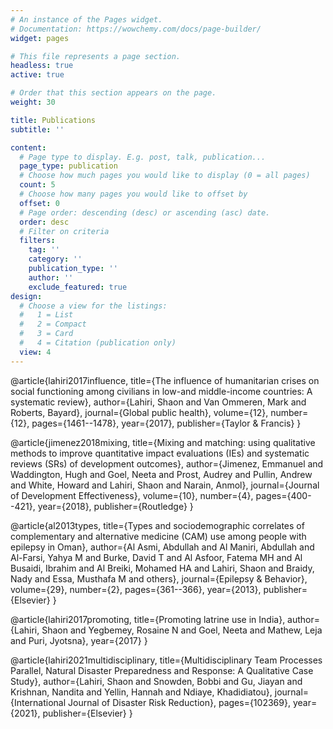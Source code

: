 ```yaml
---
# An instance of the Pages widget.
# Documentation: https://wowchemy.com/docs/page-builder/
widget: pages

# This file represents a page section.
headless: true
active: true

# Order that this section appears on the page.
weight: 30

title: Publications
subtitle: ''

content:
  # Page type to display. E.g. post, talk, publication...
  page_type: publication
  # Choose how much pages you would like to display (0 = all pages)
  count: 5
  # Choose how many pages you would like to offset by
  offset: 0
  # Page order: descending (desc) or ascending (asc) date.
  order: desc
  # Filter on criteria
  filters:
    tag: ''
    category: ''
    publication_type: ''
    author: ''
    exclude_featured: true
design:
  # Choose a view for the listings:
  #   1 = List
  #   2 = Compact
  #   3 = Card
  #   4 = Citation (publication only)
  view: 4
---
```


@article{lahiri2017influence,
  title={The influence of humanitarian crises on social functioning among civilians in low-and middle-income countries: A systematic review},
  author={Lahiri, Shaon and Van Ommeren, Mark and Roberts, Bayard},
  journal={Global public health},
  volume={12},
  number={12},
  pages={1461--1478},
  year={2017},
  publisher={Taylor \& Francis}
}

@article{jimenez2018mixing,
  title={Mixing and matching: using qualitative methods to improve quantitative impact evaluations (IEs) and systematic reviews (SRs) of development outcomes},
  author={Jimenez, Emmanuel and Waddington, Hugh and Goel, Neeta and Prost, Audrey and Pullin, Andrew and White, Howard and Lahiri, Shaon and Narain, Anmol},
  journal={Journal of Development Effectiveness},
  volume={10},
  number={4},
  pages={400--421},
  year={2018},
  publisher={Routledge}
}

@article{al2013types,
  title={Types and sociodemographic correlates of complementary and alternative medicine (CAM) use among people with epilepsy in Oman},
  author={Al Asmi, Abdullah and Al Maniri, Abdullah and Al-Farsi, Yahya M and Burke, David T and Al Asfoor, Fatema MH and Al Busaidi, Ibrahim and Al Breiki, Mohamed HA and Lahiri, Shaon and Braidy, Nady and Essa, Musthafa M and others},
  journal={Epilepsy \& Behavior},
  volume={29},
  number={2},
  pages={361--366},
  year={2013},
  publisher={Elsevier}
}

@article{lahiri2017promoting,
  title={Promoting latrine use in India},
  author={Lahiri, Shaon and Yegbemey, Rosaine N and Goel, Neeta and Mathew, Leja and Puri, Jyotsna},
  year={2017}
}

@article{lahiri2021multidisciplinary,
  title={Multidisciplinary Team Processes Parallel, Natural Disaster Preparedness and Response: A Qualitative Case Study},
  author={Lahiri, Shaon and Snowden, Bobbi and Gu, Jiayan and Krishnan, Nandita and Yellin, Hannah and Ndiaye, Khadidiatou},
  journal={International Journal of Disaster Risk Reduction},
  pages={102369},
  year={2021},
  publisher={Elsevier}
}

